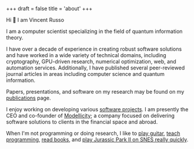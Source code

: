 +++
draft = false
title = 'about'
+++

Hi 👋 I am Vincent Russo

I am a computer scientist specializing in the field of quantum information theory.

I have over a decade of experience in creating robust software solutions and have worked in a wide variety of technical
domains, including cryptography, GPU-driven research, numerical optimization, web, and automation services.
Additionally, I have published several peer-reviewed journal articles in areas including computer science and quantum
information.

Papers, presentations, and software on my research may be found on my [publications](/papers) page.

I enjoy working on developing various [software projects](/code).
I am presently the CEO and co-founder of [Modellicity](https://www.modellicity.com/); a company focused on delivering
software solutions to clients in the financial space and abroad.

When I'm not programming or doing research, I like to [play guitar](https://www.youtube.com/watch?v=DpjVJ76pLMY), [teach
programming](http://bit.ly/lucidcode), [read books](https://www.goodreads.com/captainhampton), and [play Jurassic Park
II on SNES really quickly](http://speeddemosarchive.com/JurassicPark2SNES.html).
